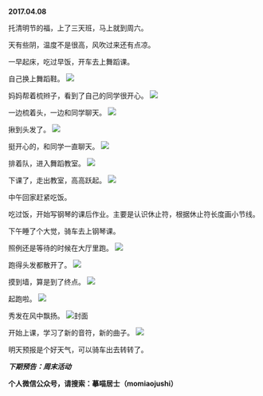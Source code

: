 
          
**2017.04.08**

托清明节的福，上了三天班，马上就到周六。

天有些阴，温度不是很高，风吹过来还有点凉。

一早起床，吃过早饭，开车去上舞蹈课。

自己换上舞蹈鞋。
![](http://wx3.sinaimg.cn/large/627d9660ly1fefh7jmdl4j20yg0mzjwp.jpg)


妈妈帮着梳辫子，看到了自己的同学很开心。
![](http://wx3.sinaimg.cn/large/627d9660ly1fefh7mn3enj20yg0mzdkz.jpg)


一边梳着头，一边和同学聊天。
![](http://wx3.sinaimg.cn/large/627d9660ly1fefh7kw8n9j20yg0mzdlg.jpg)


揪到头发了。
![](http://wx3.sinaimg.cn/large/627d9660ly1fefh7k5n5cj20yg0mztcz.jpg)


挺开心的，和同学一直聊天。
![](http://wx3.sinaimg.cn/large/627d9660ly1fefh7m3lp8j20yg0mzn1t.jpg)


排着队，进入舞蹈教室。
![](http://wx3.sinaimg.cn/large/627d9660ly1fefh7l76s1j20yg0mzgo6.jpg)


下课了，走出教室，高高跃起。
![](http://wx3.sinaimg.cn/large/627d9660ly1fefh7lrrf2j20yg0mzq6m.jpg)


中午回家赶紧吃饭。

吃过饭，开始写钢琴的课后作业。主要是认识休止符，根据休止符长度画小节线。

下午睡了个大觉，骑车去上钢琴课。

照例还是等待的时候在大厅里跑。
![](http://wx3.sinaimg.cn/large/627d9660ly1fefh7iteygj20yg0mzgog.jpg)


跑得头发都散开了。
![](http://wx3.sinaimg.cn/large/627d9660ly1fefh7j8atuj20yg0mzgnx.jpg)


摸到墙，算是到了终点。
![](http://wx3.sinaimg.cn/large/627d9660ly1fefh7ht3mjj20yg0mzq5m.jpg)


起跑啦。
![](http://wx3.sinaimg.cn/large/627d9660ly1fefh7n0x78j20yg0mzwgi.jpg)


秀发在风中飘扬。
![](http://wx3.sinaimg.cn/large/627d9660ly1fefh7j27ovj20yg0mzgo2.jpg)封面


开始上课，学习了新的音符，新的曲子。
![](http://wx3.sinaimg.cn/large/627d9660ly1fefh7id22aj20yg0mz77q.jpg)


明天预报是个好天气，可以骑车出去转转了。


***下期预告：周末活动***


**个人微信公众号，请搜索：摹喵居士（momiaojushi）**

        